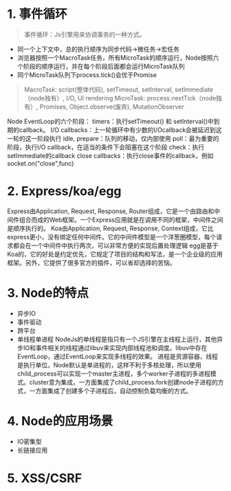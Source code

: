 # 1. 事件循环
>事件循环：Js引擎用来协调事务的一种方式。

* 同一个上下文中，总的执行顺序为同步代码->微任务->宏任务
* 浏览器按照一个MacroTask任务，所有MicroTask的顺序运行，Node按照六个阶段的顺序运行，并在每个阶段后面都会运行MicroTask队列
* 同个MicroTask队列下process.tick()会优于Promise


> MacroTask: script(整体代码), setTimeout, setInterval, setImmediate（node独有）, I/O, UI rendering
MicroTask: process.nextTick（node独有）, Promises, Object.observe(废弃), MutationObserver

Node EventLoop的六个阶段：
timers：执行setTimeout() 和 setInterval()中到期的callback。
I/O callbacks：上一轮循环中有少数的I/Ocallback会被延迟到这一轮的这一阶段执行
idle, prepare：队列的移动，仅内部使用
poll：最为重要的阶段，执行I/O callback，在适当的条件下会阻塞在这个阶段
check：执行setImmediate的callback
close callbacks：执行close事件的callback，例如socket.on("close",func)

# 2. Express/koa/egg
Express由Application, Request, Response, Router组成，它是一个由路由和中间件组合而成的Web框架。一个Express应用就是在调用不同的框架，中间件之间是顺序执行的。
Koa由Application, Request, Response, Context组成，它比express更小，没有绑定任何中间件。它的中间件模型是一个洋葱圈模型，每个请求都会在一个中间件中执行两次，可以非常方便的实现后置处理逻辑
egg是基于Koa的，它的好处是约定优先，它规定了项目的结构和写法，是一个企业级的应用框架。另外，它提供了很多官方的插件，可以省却选择的苦恼。

# 3. Node的特点
* 异步IO
* 事件驱动
* 跨平台
* 单线程单进程
NodeJs的单线程是指只有一个JS引擎在主线程上运行，其他异步IO和事件相关的线程通过libuv来实现内部线程池和调度。libuv中存在EventLoop，通过EventLoop来实现多线程的效果。
进程是资源容器，线程是执行单位。Node默认是单进程的，这样不利于多核处理，所以使用child_process可以实现一个master主进程，多个worker子进程的多进程模式。cluster意为集成，一方面集成了child_process.fork创建node子进程的方式，一方面集成了创建多个子进程后，自动控制负载均衡的方式。

# 4. Node的应用场景
* IO密集型
* 长链接应用

# 5. XSS/CSRF

